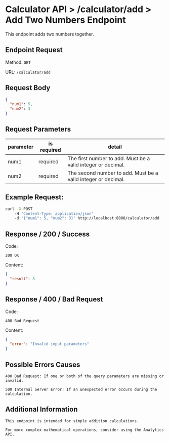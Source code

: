 # Calculator API > /calculator/add > Add Two Numbers Endpoint

This endpoint adds two numbers together.

## Endpoint Request

Method: `GET`

URL: `/calculator/add`

## Request Body

```json
{
  "num1": 5,
  "num2": 3
}
```

## Request Parameters

| parameter | is required | detail |
|-----------|-------------|--------|
| num1 | required | The first number to add. Must be a valid integer or decimal. |
| num2 | required | The second number to add. Must be a valid integer or decimal. |

## Example Request:

```bash
curl -X POST 
    -H "Content-Type: application/json"
    -d '{"num1": 5, "num2": 3}' http://localhost:8080/calculator/add
```

## Response / 200 / Success 

Code: 

`200 OK`

Content:

```json
{
  "result": 8
}
```

## Response / 400 / Bad Request
 
Code: 

`400 Bad Request`

Content:

```json
{
  "error": "Invalid input parameters"
}
```

## Possible Errors Causes

    400 Bad Request: If one or both of the query parameters are missing or invalid.

    500 Internal Server Error: If an unexpected error occurs during the calculation.

## Additional Information

    This endpoint is intended for simple addition calculations.

    For more complex mathematical operations, consider using the Analytics API.
